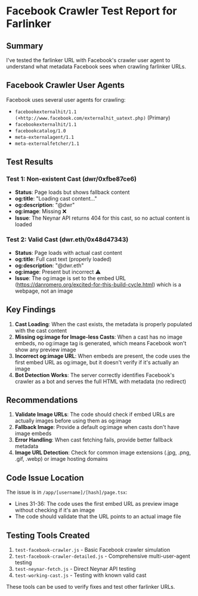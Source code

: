 # Facebook Crawler Test Report for Farlinker

## Summary

I've tested the farlinker URL with Facebook's crawler user agent to understand what metadata Facebook sees when crawling farlinker URLs.

## Facebook Crawler User Agents

Facebook uses several user agents for crawling:
- `facebookexternalhit/1.1 (+http://www.facebook.com/externalhit_uatext.php)` (Primary)
- `facebookexternalhit/1.1`
- `facebookcatalog/1.0`
- `meta-externalagent/1.1`
- `meta-externalfetcher/1.1`

## Test Results

### Test 1: Non-existent Cast (dwr/0xfbe87ce6)
- **Status**: Page loads but shows fallback content
- **og:title**: "Loading cast content..."
- **og:description**: "@dwr"
- **og:image**: Missing ❌
- **Issue**: The Neynar API returns 404 for this cast, so no actual content is loaded

### Test 2: Valid Cast (dwr.eth/0x48d47343)
- **Status**: Page loads with actual cast content
- **og:title**: Full cast text (properly loaded)
- **og:description**: "@dwr.eth"
- **og:image**: Present but incorrect ⚠️
- **Issue**: The og:image is set to the embed URL (https://danromero.org/excited-for-this-build-cycle.html) which is a webpage, not an image

## Key Findings

1. **Cast Loading**: When the cast exists, the metadata is properly populated with the cast content
2. **Missing og:image for Image-less Casts**: When a cast has no image embeds, no og:image tag is generated, which means Facebook won't show any preview image
3. **Incorrect og:image URL**: When embeds are present, the code uses the first embed URL as og:image, but it doesn't verify if it's actually an image
4. **Bot Detection Works**: The server correctly identifies Facebook's crawler as a bot and serves the full HTML with metadata (no redirect)

## Recommendations

1. **Validate Image URLs**: The code should check if embed URLs are actually images before using them as og:image
2. **Fallback Image**: Provide a default og:image when casts don't have image embeds
3. **Error Handling**: When cast fetching fails, provide better fallback metadata
4. **Image URL Detection**: Check for common image extensions (.jpg, .png, .gif, .webp) or image hosting domains

## Code Issue Location

The issue is in `/app/[username]/[hash]/page.tsx`:
- Lines 31-36: The code uses the first embed URL as preview image without checking if it's an image
- The code should validate that the URL points to an actual image file

## Testing Tools Created

1. `test-facebook-crawler.js` - Basic Facebook crawler simulation
2. `test-facebook-crawler-detailed.js` - Comprehensive multi-user-agent testing
3. `test-neynar-fetch.js` - Direct Neynar API testing
4. `test-working-cast.js` - Testing with known valid cast

These tools can be used to verify fixes and test other farlinker URLs.
